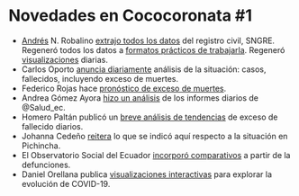 # Novedades en Cococoronata #1

* [Andrés](http://twitter.com/andras_io) N. Robalino [extrajo todos los datos](https://github.com/andrab/ecuacovid/commits/master) del registro civil, SNGRE. Regeneró todos los datos a [formatos prácticos de trabajarla](https://github.com/andrab/ecuacovid/tree/master/datos_crudos). Regeneró [visualizaciones](https://github.com/andrab/ecuacovid/tree/master/reportes) diarias.
* Carlos Oporto [anuncia diariamente](http://twitter.com/carlosoporto) análisis de la situación: casos, fallecidos, incluyendo exceso de muertes.
* Federico Rojas hace [pronóstico de exceso de muertes](https://twitter.com/fmrodasespeedu1/status/1285600175583629313).
* Andrea Gómez Ayora [hizo un análisis](https://twitter.com/angiegomeza/status/1286348391048511491) de los informes diarios de @Salud_ec.
* Homero Paltán publicó un [breve análisis de tendencias](https://twitter.com/hpnk/status/1284574291028320264) de exceso de fallecido diarios.
* Johanna Cedeño [reitera](https://twitter.com/la_quilla_/status/1285068458082918402) lo que se indicó aquí respecto a la situación en Pichincha.
* El Observatorio Social del Ecuador [incorporó comparativos](https://twitter.com/SocialEcuador/status/1284103080015990784) a partir de la defunciones.
* Daniel Orellana publica [visualizaciones interactivas](https://twitter.com/temporalista/status/1278453127637803013) para explorar la evolución de COVID-19.
